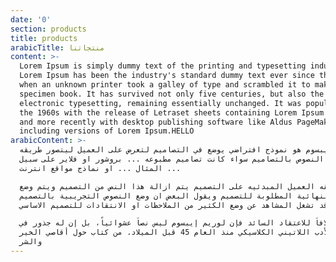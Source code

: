 ```yaml
---
date: '0'
section: products
title: products
arabicTitle: منتجاتنا
content: >-
  Lorem Ipsum is simply dummy text of the printing and typesetting industry.
  Lorem Ipsum has been the industry's standard dummy text ever since the 1500s,
  when an unknown printer took a galley of type and scrambled it to make a type
  specimen book. It has survived not only five centuries, but also the leap into
  electronic typesetting, remaining essentially unchanged. It was popularised in
  the 1960s with the release of Letraset sheets containing Lorem Ipsum passages,
  and more recently with desktop publishing software like Aldus PageMaker
  including versions of Lorem Ipsum.HELLO
arabicContent: >-
  لوريم ايبسوم هو نموذج افتراضي يوضع في التصاميم لتعرض على العميل ليتصور طريقه
  وضع النصوص بالتصاميم سواء كانت تصاميم مطبوعه ... بروشور او فلاير على سبيل
  المثال ... او نماذج مواقع انترنت ...

  وعند موافقه العميل المبدئيه على التصميم يتم ازالة هذا النص من التصميم ويتم وضع
  النصوص النهائية المطلوبة للتصميم ويقول البعض ان وضع النصوص التجريبية بالتصميم
  قد تشغل المشاهد عن وضع الكثير من الملاحظات او الانتقادات للتصميم الاساسي.

  وخلافاَ للاعتقاد السائد فإن لوريم إيبسوم ليس نصاَ عشوائياً، بل إن له جذور في
  الأدب اللاتيني الكلاسيكي منذ العام 45 قبل الميلاد. من كتاب حول أقاصي الخير
  والشر
---
```


